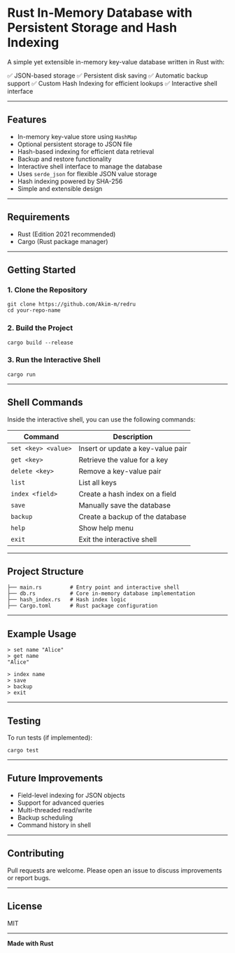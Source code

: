 # Rust In-Memory Database with Persistent Storage and Hash Indexing

A simple yet extensible in-memory key-value database written in Rust with:

✅ JSON-based storage
✅ Persistent disk saving
✅ Automatic backup support
✅ Custom Hash Indexing for efficient lookups
✅ Interactive shell interface

---

## Features

* In-memory key-value store using `HashMap`
* Optional persistent storage to JSON file
* Hash-based indexing for efficient data retrieval
* Backup and restore functionality
* Interactive shell interface to manage the database
* Uses `serde_json` for flexible JSON value storage
* Hash indexing powered by SHA-256
* Simple and extensible design

---

## Requirements

* Rust (Edition 2021 recommended)
* Cargo (Rust package manager)

---

## Getting Started

### 1. Clone the Repository

```
git clone https://github.com/Akim-m/redru
cd your-repo-name
```

### 2. Build the Project

```
cargo build --release
```

### 3. Run the Interactive Shell

```
cargo run
```

---

## Shell Commands

Inside the interactive shell, you can use the following commands:

| Command             | Description                       |
| ------------------- | --------------------------------- |
| `set <key> <value>` | Insert or update a key-value pair |
| `get <key>`         | Retrieve the value for a key      |
| `delete <key>`      | Remove a key-value pair           |
| `list`              | List all keys                     |
| `index <field>`     | Create a hash index on a field    |
| `save`              | Manually save the database        |
| `backup`            | Create a backup of the database   |
| `help`              | Show help menu                    |
| `exit`              | Exit the interactive shell        |

---

## Project Structure

```
├── main.rs         # Entry point and interactive shell
├── db.rs           # Core in-memory database implementation
├── hash_index.rs   # Hash index logic
├── Cargo.toml      # Rust package configuration

```

---

## Example Usage

```
> set name "Alice"
> get name
"Alice"

> index name
> save
> backup
> exit
```

---

## Testing

To run tests (if implemented):

```
cargo test
```

---

## Future Improvements

* Field-level indexing for JSON objects
* Support for advanced queries
* Multi-threaded read/write
* Backup scheduling
* Command history in shell

---

## Contributing

Pull requests are welcome. Please open an issue to discuss improvements or report bugs.

---

## License

MIT

---

**Made with Rust**
